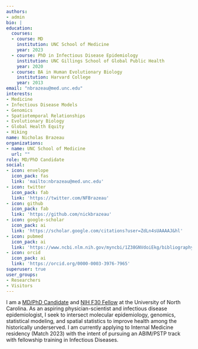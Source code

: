 ```yaml
---
authors:
- admin
bio: |
education:
  courses:
  - course: MD
    institution: UNC School of Medicine
    year: 2023
  - course: PhD in Infectious Disease Epidemiology
    institution: UNC Gillings School of Global Public Health
    year: 2020
  - course: BA in Human Evolutionary Biology
    institution: Harvard College
    year: 2013
email: "nbrazeau@med.unc.edu"
interests:
- Medicine
- Infectious Disease Models
- Genomics
- Spatiotemporal Relationships
- Evolutionary Biology
- Global Health Equity
- Hiking
name: Nicholas Brazeau
organizations:
- name: UNC School of Medicine
  url: ""
role: MD/PhD Candidate
social:
- icon: envelope
  icon_pack: fas
  link: 'mailto:nbrazeau@med.unc.edu'
- icon: twitter
  icon_pack: fab
  link: 'https://twitter.com/NFBrazeau'
- icon: github
  icon_pack: fab
  link: 'https://github.com/nickbrazeau'
- icon: google-scholar
  icon_pack: ai
  link: 'https://scholar.google.com/citations?user=ZdLn4sUAAAAJ&hl'
- icon: pubmed
  icon_pack: ai
  link: 'https://www.ncbi.nlm.nih.gov/myncbi/1Z38GNVdoiEkg/bibliography/public/'
- icon: orcid
  icon_pack: ai
  link: 'https://orcid.org/0000-0003-3976-7965'
superuser: true
user_groups:
- Researchers
- Visitors
---
```

I am a [MD/PhD Candidate](https://www.med.unc.edu/mdphd/) and [NIH F30 Fellow](https://reporter.nih.gov/project-details/9679726) at the University of North Carolina. As an aspiring physician-scientist and infectious disease epidemiologist, I seek to intersect molecular epidemiology, genomics, statistical modeling, and spatial statistics to improve health among the historically underserved. I am currently applying to Internal Medicine residency (Match 2023) with the intent of pursuing an ABIM/PSTP track with fellowship training in Infectious Diseases.
